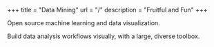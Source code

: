 +++
title = "Data Mining"
url = "/"
description = "Fruitful and Fun"
+++

Open source machine learning and data visualization. 

Build data analysis workflows visually, with a large, diverse toolbox.